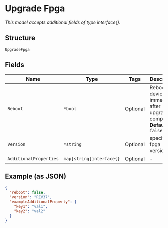 
# Upgrade Fpga

*This model accepts additional fields of type interface{}.*

## Structure

`UpgradeFpga`

## Fields

| Name | Type | Tags | Description |
|  --- | --- | --- | --- |
| `Reboot` | `*bool` | Optional | Reboot device immediately after upgrade is completed<br>**Default**: `false` |
| `Version` | `*string` | Optional | specific fpga version |
| `AdditionalProperties` | `map[string]interface{}` | Optional | - |

## Example (as JSON)

```json
{
  "reboot": false,
  "version": "REV37",
  "exampleAdditionalProperty": {
    "key1": "val1",
    "key2": "val2"
  }
}
```

